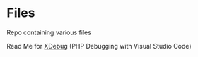 # Files
Repo containing various files

Read Me for [XDebug](https://github.com/ThePieMonster/Files/blob/master/XDebug.md) (PHP Debugging with Visual Studio Code)

